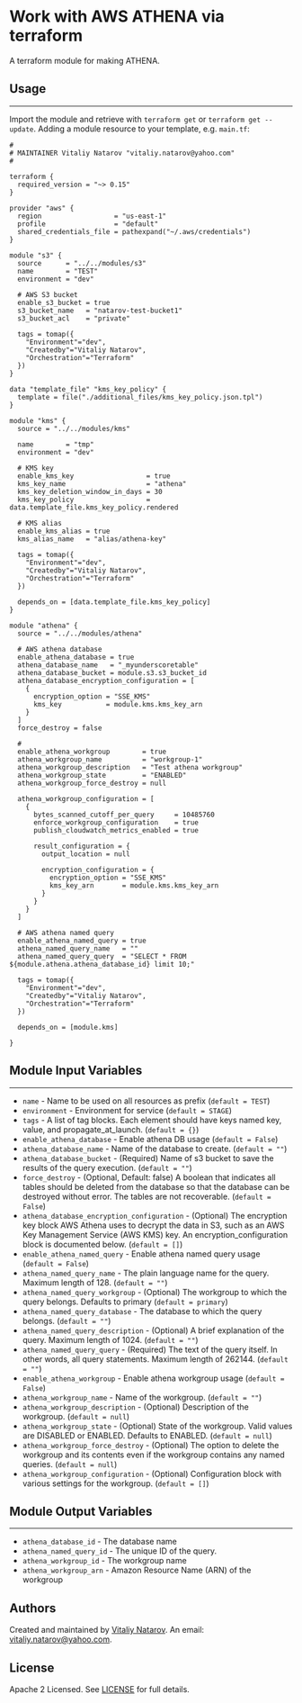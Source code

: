 # Work with AWS ATHENA via terraform

A terraform module for making ATHENA.


## Usage
----------------------
Import the module and retrieve with ```terraform get``` or ```terraform get --update```. Adding a module resource to your template, e.g. `main.tf`:

```
#
# MAINTAINER Vitaliy Natarov "vitaliy.natarov@yahoo.com"
#

terraform {
  required_version = "~> 0.15"
}

provider "aws" {
  region                  = "us-east-1"
  profile                 = "default"
  shared_credentials_file = pathexpand("~/.aws/credentials")
}

module "s3" {
  source      = "../../modules/s3"
  name        = "TEST"
  environment = "dev"

  # AWS S3 bucket
  enable_s3_bucket = true
  s3_bucket_name   = "natarov-test-bucket1"
  s3_bucket_acl    = "private"

  tags = tomap({
    "Environment"="dev",
    "Createdby"="Vitaliy Natarov",
    "Orchestration"="Terraform"
  })
}

data "template_file" "kms_key_policy" {
  template = file("./additional_files/kms_key_policy.json.tpl")
}

module "kms" {
  source = "../../modules/kms"

  name        = "tmp"
  environment = "dev"

  # KMS key
  enable_kms_key                  = true
  kms_key_name                    = "athena"
  kms_key_deletion_window_in_days = 30
  kms_key_policy                  = data.template_file.kms_key_policy.rendered

  # KMS alias
  enable_kms_alias = true
  kms_alias_name   = "alias/athena-key"

  tags = tomap({
    "Environment"="dev",
    "Createdby"="Vitaliy Natarov",
    "Orchestration"="Terraform"
  })

  depends_on = [data.template_file.kms_key_policy]
}

module "athena" {
  source = "../../modules/athena"

  # AWS athena database
  enable_athena_database = true
  athena_database_name   = "_myunderscoretable"
  athena_database_bucket = module.s3.s3_bucket_id
  athena_database_encryption_configuration = [
    {
      encryption_option = "SSE_KMS"
      kms_key           = module.kms.kms_key_arn
    }
  ]
  force_destroy = false

  # 
  enable_athena_workgroup        = true
  athena_workgroup_name          = "workgroup-1"
  athena_workgroup_description   = "Test athena workgroup"
  athena_workgroup_state         = "ENABLED"
  athena_workgroup_force_destroy = null

  athena_workgroup_configuration = [
    {
      bytes_scanned_cutoff_per_query     = 10485760
      enforce_workgroup_configuration    = true
      publish_cloudwatch_metrics_enabled = true

      result_configuration = {
        output_location = null

        encryption_configuration = {
          encryption_option = "SSE_KMS"
          kms_key_arn       = module.kms.kms_key_arn
        }
      }
    }
  ]

  # AWS athena named query
  enable_athena_named_query = true
  athena_named_query_name   = ""
  athena_named_query_query  = "SELECT * FROM ${module.athena.athena_database_id} limit 10;"

  tags = tomap({
    "Environment"="dev",
    "Createdby"="Vitaliy Natarov",
    "Orchestration"="Terraform"
  })

  depends_on = [module.kms]

}
```

## Module Input Variables
----------------------
- `name` - Name to be used on all resources as prefix (`default = TEST`)
- `environment` - Environment for service (`default = STAGE`)
- `tags` - A list of tag blocks. Each element should have keys named key, value, and propagate_at_launch. (`default = {}`)
- `enable_athena_database` - Enable athena DB usage (`default = False`)
- `athena_database_name` - Name of the database to create. (`default = ""`)
- `athena_database_bucket` - (Required) Name of s3 bucket to save the results of the query execution. (`default = ""`)
- `force_destroy` - (Optional, Default: false) A boolean that indicates all tables should be deleted from the database so that the database can be destroyed without error. The tables are not recoverable. (`default = False`)
- `athena_database_encryption_configuration` - (Optional) The encryption key block AWS Athena uses to decrypt the data in S3, such as an AWS Key Management Service (AWS KMS) key. An encryption_configuration block is documented below. (`default = []`)
- `enable_athena_named_query` - Enable athena named query usage (`default = False`)
- `athena_named_query_name` - The plain language name for the query. Maximum length of 128. (`default = ""`)
- `athena_named_query_workgroup` - (Optional) The workgroup to which the query belongs. Defaults to primary (`default = primary`)
- `athena_named_query_database` - The database to which the query belongs. (`default = ""`)
- `athena_named_query_description` - (Optional) A brief explanation of the query. Maximum length of 1024. (`default = ""`)
- `athena_named_query_query` - (Required) The text of the query itself. In other words, all query statements. Maximum length of 262144. (`default = ""`)
- `enable_athena_workgroup` - Enable athena workgroup usage (`default = False`)
- `athena_workgroup_name` - Name of the workgroup. (`default = ""`)
- `athena_workgroup_description` - (Optional) Description of the workgroup. (`default = null`)
- `athena_workgroup_state` - (Optional) State of the workgroup. Valid values are DISABLED or ENABLED. Defaults to ENABLED. (`default = null`)
- `athena_workgroup_force_destroy` - (Optional) The option to delete the workgroup and its contents even if the workgroup contains any named queries. (`default = null`)
- `athena_workgroup_configuration` - (Optional) Configuration block with various settings for the workgroup. (`default = []`)

## Module Output Variables
----------------------
- `athena_database_id` - The database name
- `athena_named_query_id` - The unique ID of the query.
- `athena_workgroup_id` - The workgroup name
- `athena_workgroup_arn` - Amazon Resource Name (ARN) of the workgroup


## Authors

Created and maintained by [Vitaliy Natarov](https://github.com/SebastianUA). An email: [vitaliy.natarov@yahoo.com](vitaliy.natarov@yahoo.com).

## License

Apache 2 Licensed. See [LICENSE](https://github.com/SebastianUA/terraform/blob/master/LICENSE) for full details.
